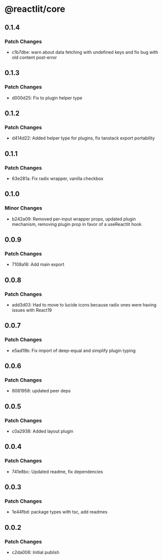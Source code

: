 # @reactlit/core

## 0.1.4

### Patch Changes

- c1b7dbe: warn about data fetching with undefined keys and fix bug with old content post-error

## 0.1.3

### Patch Changes

- d000d25: Fix to plugin helper type

## 0.1.2

### Patch Changes

- d414d22: Added helper type for plugins, fix tanstack export portability

## 0.1.1

### Patch Changes

- 63e281a: Fix radix wrapper, vanilla checkbox

## 0.1.0

### Minor Changes

- b242a09: Removed per-input wrapper props, updated plugin mechanism, removing plugin prop in favor of a useReactlit hook

## 0.0.9

### Patch Changes

- 7108a16: Add main export

## 0.0.8

### Patch Changes

- add3d03: Had to move to lucide icons because radix ones were having issues with React19

## 0.0.7

### Patch Changes

- e5ad19b: Fix import of deep-equal and simplify plugin typing

## 0.0.6

### Patch Changes

- 8081958: updated peer deps

## 0.0.5

### Patch Changes

- c0a2938: Added layout plugin

## 0.0.4

### Patch Changes

- 741e8bc: Updated readme, fix dependencies

## 0.0.3

### Patch Changes

- 1e44fbd: package types with tsc, add readmes

## 0.0.2

### Patch Changes

- c2da006: Initial publish
